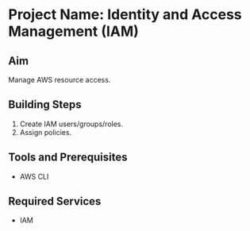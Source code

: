 # Project Name: Identity and Access Management (IAM)
## Aim
Manage AWS resource access.

## Building Steps
1. Create IAM users/groups/roles.
2. Assign policies.

## Tools and Prerequisites
- AWS CLI

## Required Services
- IAM
